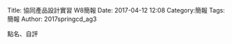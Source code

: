 Title: 協同產品設計實習   W8簡報
Date: 2017-04-12 12:08
Category:簡報
Tags:簡報
Author: 2017springcd_ag3



<!-- PELICAN_END_SUMMARY -->


點名、自評






